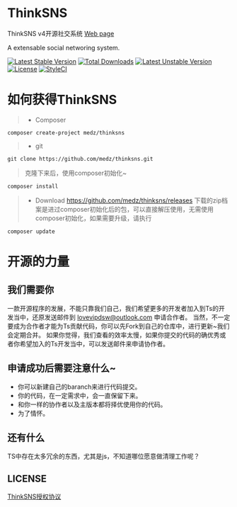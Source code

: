 # ThinkSNS
ThinkSNS v4开源社交系统 [Web page](http://www.thinksns.com)

A extensable social networing system.

[![Latest Stable Version](https://poser.pugx.org/medz/thinksns/v/stable)](https://packagist.org/packages/medz/thinksns)
[![Total Downloads](https://poser.pugx.org/medz/thinksns/downloads)](https://packagist.org/packages/medz/thinksns)
[![Latest Unstable Version](https://poser.pugx.org/medz/thinksns/v/unstable)](https://packagist.org/packages/medz/thinksns)
[![License](https://poser.pugx.org/medz/thinksns/license)](https://github.com/medz/thinksns/blob/master/LICENSE)
[![StyleCI](https://styleci.io/repos/42001557/shield?branch=master)](https://styleci.io/repos/42001557)

# 如何获得ThinkSNS
>* Composer
```shell
composer create-project medz/thinksns
```
>
>* git
```shell
git clone https://github.com/medz/thinksns.git
```
> 克隆下来后，使用composer初始化~
```shell
composer install
```
>* Download
https://github.com/medz/thinksns/releases
下载的zip档案是进过composer初始化后的包，可以直接解压使用，无需使用composer初始化，如果需要升级，请执行
```shell
composer update
```

# 开源的力量
## 我们需要你
一款开源程序的发展，不能只靠我们自己，我们希望更多的开发者加入到Ts的开发当中，还原发送邮件到 [lovevipdsw@outlook.com](mailto://lovevipdsw@outlook.com) 申请合作者。
当然，不一定要成为合作者才能为Ts贡献代码，你可以先Fork到自己的仓库中，进行更新~我们会定期合并。
如果你觉得，我们查看的效率太慢，如果你提交的代码的确优秀或者你希望加入的Ts开发当中，可以发送邮件来申请协作者。
## 申请成功后需要注意什么~
* 你可以新建自己的baranch来进行代码提交。
* 你的代码，在一定需求中，会一直保留下来。
* 和你一样的协作者以及主版本都将择优使用你的代码。
* 为了情怀。

## 还有什么
TS中存在太多冗余的东西，尤其是js，不知道哪位愿意做清理工作呢？

## LICENSE
[ThinkSNS授权协议](http://www.thinksns.com/commercialAuthorizationa.htm)
